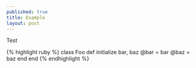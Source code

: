 ```yaml
---
published: true
title: Example
layout: post
---
```

Test

{% highlight ruby %}
  class Foo
    def initialize bar, baz
      @bar = bar
      @baz = baz
    end
  end
{% endhighlight %}
